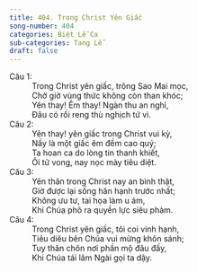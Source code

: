 ```yaml
---
title: 404. Trong Christ Yên Giấc
song-number: 404
categories: Biệt Lễ Ca
sub-categories: Tang Lễ
draft: false
---
```

<dl><dt>Câu 1:</dt><dd data-verse="1">Trong Christ yên giấc, trông Sao Mai mọc, <br/>Chờ giờ vùng thức không còn than khóc; <br/>Yên thay! Êm thay! Ngàn thu an nghỉ, <br/>Đâu có rối reng thù nghịch tứ vi. </dd><dt>Câu 2:</dt><dd data-verse="2">Yên thay! yên giấc trong Christ vui kỳ, <br/>Nầy là một giấc êm đềm cao quý; <br/>Ta hoan ca do lòng tin thanh khiết, <br/>Ôi tử vong, nay nọc mày tiêu diệt. </dd><dt>Câu 3:</dt><dd data-verse="3">Yên thân trong Christ nay an bình thật, <br/>Giờ được lại sống hân hạnh trước nhất; <br/>Không ưu tư, tai họa làm u ám, <br/>Khi Chúa phô ra quyền lực siêu phàm. </dd><dt>Câu 4:</dt><dd data-verse="4">Trong Christ yên giấc, tôi coi vinh hạnh, <br/>Tiêu diêu bên Chúa vui mừng khôn sánh; <br/>Tuy thân chôn nơi phần mộ đâu đấy, <br/>Khi Chúa tái lâm Ngài gọi ta dậy. </dd></dl>
